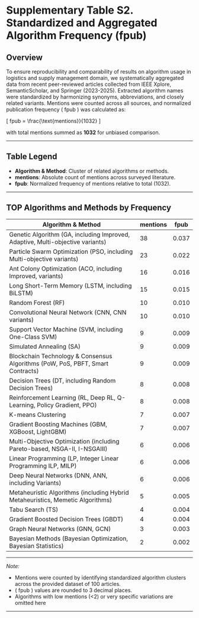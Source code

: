 # Supplementary Table S2. Standardized and Aggregated Algorithm Frequency (fpub)

## Overview

To ensure reproducibility and comparability of results on algorithm usage in logistics and supply management domain, we systematically aggregated data from recent peer-reviewed articles collected from IEEE Xplore, SemanticScholar, and Springer (2023-2025). Extracted algorithm names were standardized by harmonizing synonyms, abbreviations, and closely related variants. Mentions were counted across all sources, and normalized publication frequency \( fpub \) was calculated as:

\[
fpub = \frac{\text{mentions}}{1032}
\]

with total mentions summed as **1032** for unbiased comparison.

---

## Table Legend

- **Algorithm & Method**: Cluster of related algorithms or methods.
- **mentions**: Absolute count of mentions across surveyed literature.
- **fpub**: Normalized frequency of mentions relative to total (1032).

---

## TOP Algorithms and Methods by Frequency

| Algorithm & Method | mentions | fpub |
|-----------------------------------------------|---------|-------|
| Genetic Algorithm (GA, including Improved, Adaptive, Multi-objective variants) | 38 | 0.037 |
| Particle Swarm Optimization (PSO, including Multi-objective variants) | 23 | 0.022 |
| Ant Colony Optimization (ACO, including Improved, variants) | 16 | 0.016 |
| Long Short-Term Memory (LSTM, including BiLSTM) | 15 | 0.015 |
| Random Forest (RF) | 10 | 0.010 |
| Convolutional Neural Network (CNN, CNN variants) | 10 | 0.010 |
| Support Vector Machine (SVM, including One-Class SVM) | 9 | 0.009 |
| Simulated Annealing (SA) | 9 | 0.009 |
| Blockchain Technology & Consensus Algorithms (PoW, PoS, PBFT, Smart Contracts) | 9 | 0.009 |
| Decision Trees (DT, including Random Decision Trees) | 8 | 0.008 |
| Reinforcement Learning (RL, Deep RL, Q-Learning, Policy Gradient, PPO) | 8 | 0.008 |
| K-means Clustering | 7 | 0.007 |
| Gradient Boosting Machines (GBM, XGBoost, LightGBM) | 7 | 0.007 |
| Multi-Objective Optimization (including Pareto-based, NSGA-II, I-NSGAIII) | 6 | 0.006 |
| Linear Programming (LP, Integer Linear Programming ILP, MILP) | 6 | 0.006 |
| Deep Neural Networks (DNN, ANN, including Variants) | 6 | 0.006 |
| Metaheuristic Algorithms (including Hybrid Metaheuristics, Memetic Algorithms) | 5 | 0.005 |
| Tabu Search (TS) | 4 | 0.004 |
| Gradient Boosted Decision Trees (GBDT) | 4 | 0.004 |
| Graph Neural Networks (GNN, GCN) | 3 | 0.003 |
| Bayesian Methods (Bayesian Optimization, Bayesian Statistics) | 2 | 0.002 |

---

*Note:*  
- Mentions were counted by identifying standardized algorithm clusters across the provided dataset of 100 articles.  
- \( fpub \) values are rounded to 3 decimal places.  
- Algorithms with low mentions (<2) or very specific variations are omitted here

---
